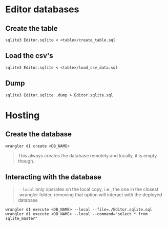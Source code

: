 # Editor databases

## Create the table

`sqlite3 Editor.sqlite < <table>/create_table.sql`

## Load the csv's

`sqlite3 Editor.sqlite < <table>/load_csv_data.sql`

## Dump

`sqlite3 Editor.sqlite .dump > Editor.sqlite.sql`

# Hosting

## Create the database

`wrangler d1 create <DB_NAME>`

> This always creates the database remotely and locally, it is empty though.

## Interacting with the database

> `--local` only operates on the local copy, i.e., the one in the closest .wrangler folder, removing that option will interact with the deployed database

`wrangler d1 execute <DB_NAME> --local --file=./Editor.sqlite.sql`
`wrangler d1 execute <DB_NAME> --local --command="select * from sqlite_master"`

